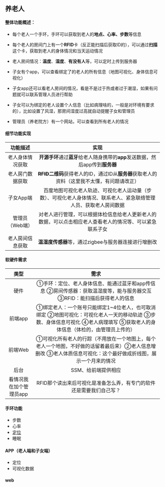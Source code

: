 ## 养老人

#### 整体功能概述：

* 每个老人一个手环，手环可以获取到老人的**地点、心率、步数**等信息

* 每个老人的房间门上有一个**RFID**卡（反正能扫描后获取ID的），可以通过**扫描**这个卡，获取到老人的身体情况和当天运动情况
* 老人房间情况：**温度**、**湿度**、**有没有人**等，可以定时上传到服务器

* 子女有个app，可以查看绑定了的老人的所有信息（地图可视化、身体信息可视化）
* 子女app还可以看老人房间的情况，看是不是过于热或者过于潮湿，如果有问题就可以联系管理人员进行帮助
* 子女可以为绑定的老人设置个人信息（比如病理啥的，一般是对环境有要求的），比如设置了风湿，那房间湿度过高就自动提醒子女和管理员
* 管理员（养老院方）有一个网站，可以查看到所有老人的情况

#### 细节功能实现

|     功能描述     |                             实现                             |
| :--------------: | :----------------------------------------------------------: |
| 老人身体情况获取 | **开源手环**通过**蓝牙**给老人随身携带的**app**发送数据，然后app传到**服务器** |
| 老人房门数据获取 | **~~RFID~~二维码**获得老人的ID，通过ID从**服务器**获取老人的资料（这里我不太懂，有问题请改正） |
|    子女App端     | 百度地图可视化老人轨迹、可视化老人运动量（步数）、可视化老人身体情况、联系老人、紧急联络管理人员、获取老人房间数据 |
| 管理员（Web端）  | 对老人进行管理，可以根据体检信息给老人更新老人的数据，可以点击相应老人查看老人的情况等、可以紧急联系子女 |
| 老人房间信息获取 |     **温湿度传感器**等，通过zigbee与服务器连接进行增删改     |

#### 软硬件需求

|          类型           |                             需求                             |
| :---------------------: | :----------------------------------------------------------: |
|          硬件           | ①手环：定位、老人身体信息、能通过蓝牙和app传信息   ②房间传感器：获取温湿度等，能与服务器交互   ③RFID：能扫描后获得老人的信息 |
|         前端app         | ①绑定老人：一个账号只能绑定1~4位老人，也可取消绑定  ②地图可视化：可视化老人一天的移动轨迹  ③步数、身体信息可视化  ④老人病理填写   ⑤获取老人的身体信息（体检的，由管理员上传的） |
|         前端Web         | ①可视化所有老人的行踪（不用放在一个地图上，每个老人一个地图，不好做的话留着最后来）②老人信息增删改 ③老人体质信息可视化：这个最好做成折线图，展示一个月来的情况 |
|          后台           |                     SSM、给前端提供相应                      |
| 看情况我在加个管理员app | RFID那个读出来后可视化是准备怎么弄，有专门的软件还是需要我们自己写？ |

#### 手环功能

* 步数
* 心率
* <u>定位</u>
* 睡眠

#### APP（老人端和子女端）

* 定位
* 可视化数据

#### web

